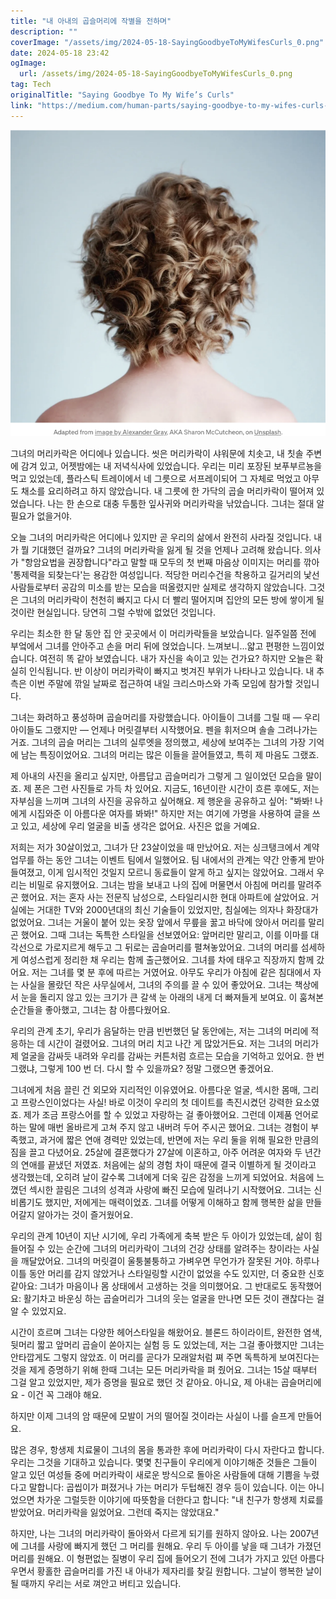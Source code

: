 ```yaml
---
title: "내 아내의 곱슬머리에 작별을 전하며"
description: ""
coverImage: "/assets/img/2024-05-18-SayingGoodbyeToMyWifesCurls_0.png"
date: 2024-05-18 23:42
ogImage: 
  url: /assets/img/2024-05-18-SayingGoodbyeToMyWifesCurls_0.png
tag: Tech
originalTitle: "Saying Goodbye To My Wife’s Curls"
link: "https://medium.com/human-parts/saying-goodbye-to-my-wifes-curls-e898ea6c68ae"
---
```



<img src="/assets/img/2024-05-18-SayingGoodbyeToMyWifesCurls_0.png" />

그녀의 머리카락은 어디에나 있습니다. 씻은 머리카락이 샤워문에 치솟고, 내 칫솔 주변에 감겨 있고, 어젯밤에는 내 저녁식사에 있었습니다. 우리는 미리 포장된 보푸부르뇽을 먹고 있었는데, 플라스틱 트레이에서 네 그릇으로 서프레이되어 그 자체로 먹었고 아무도 채소를 요리하려고 하지 않았습니다. 내 그릇에 한 가닥의 곱슬 머리카락이 떨어져 있었습니다. 나는 한 손으로 대충 두툼한 잎사귀와 머리카락을 낚았습니다. 그녀는 절대 알 필요가 없을거야.

오늘 그녀의 머리카락은 어디에나 있지만 곧 우리의 삶에서 완전히 사라질 것입니다. 내가 뭘 기대했던 걸까요? 그녀의 머리카락을 잃게 될 것을 언제나 고려해 왔습니다. 의사가 "항암요법을 권장합니다"라고 말할 때 모두의 첫 번째 마음상 이미지는 머리를 깎아 '통제력을 되찾는다'는 용감한 여성입니다. 적당한 머리수건을 착용하고 길거리의 낯선 사람들로부터 공감의 미소를 받는 모습을 떠올렸지만 실제로 생각하지 않았습니다. 그것은 그녀의 머리카락이 천천히 빠지고 다시 더 빨리 떨어지며 집안의 모든 방에 쌓이게 될 것이란 현실입니다. 당연히 그럴 수밖에 없었던 것입니다.

우리는 최소한 한 달 동안 집 안 곳곳에서 이 머리카락들을 보았습니다. 일주일쯤 전에 부엌에서 그녀를 안아주고 손을 머리 뒤에 얹었습니다. 느껴보니...얇고 편평한 느낌이었습니다. 여전히 똑 같아 보였습니다. 내가 자신을 속이고 있는 건가요? 하지만 오늘은 확실히 인식됩니다. 반 이상이 머리카락이 빠지고 벗겨진 부위가 나타나고 있습니다. 내 추측은 이번 주말에 깎일 날짜로 접근하여 내일 크리스마스와 가족 모임에 참가할 것입니다.

<div class="content-ad"></div>

그녀는 화려하고 풍성하며 곱슬머리를 자랑했습니다. 아이들이 그녀를 그릴 때 — 우리 아이들도 그랬지만 — 언제나 머릿결부터 시작했어요. 펜을 휘저으며 솔솔 그려나가는 거죠. 그녀의 곱슬 머리는 그녀의 실루엣을 정의했고, 세상에 보여주는 그녀의 가장 기억에 남는 특징이었어요. 그녀의 머리는 많은 이들을 끌어들였고, 특히 제 마음도 그랬죠.

제 아내의 사진을 올리고 싶지만, 아름답고 곱슬머리가 그렇게 그 일이었던 모습을 말이죠. 제 폰은 그런 사진들로 가득 차 있어요. 지금도, 16년이란 시간이 흐른 후에도, 저는 자부심을 느끼며 그녀의 사진을 공유하고 싶어해요. 제 행운을 공유하고 싶어: "봐봐! 나에게 시집와준 이 아름다운 여자를 봐봐!" 하지만 저는 여기에 가명을 사용하여 글을 쓰고 있고, 세상에 우리 얼굴을 비출 생각은 없어요. 사진은 없을 거예요.

저희는 저가 30살이었고, 그녀가 단 23살이었을 때 만났어요. 저는 싱크탱크에서 계약 업무를 하는 동안 그녀는 이벤트 팀에서 일했어요. 팀 내에서의 관계는 약간 안좋게 받아들여졌고, 이게 임시적인 것일지 모르니 동료들이 알게 하고 싶지는 않았어요. 그래서 우리는 비밀로 유지했어요. 그녀는 밤을 보내고 나의 집에 머물면서 아침에 머리를 말려주곤 했어요. 저는 혼자 사는 전문직 남성으로, 스타일리시한 현대 아파트에 살았어요. 거실에는 거대한 TV와 2000년대의 최신 기술들이 있었지만, 침실에는 의자나 화장대가 없었어요. 그녀는 거울이 붙어 있는 옷장 앞에서 무릎을 꿇고 바닥에 앉아서 머리를 말리곤 했어요. 그때 그녀는 독특한 스타일을 선보였어요: 앞머리만 말리고, 이를 이마를 대각선으로 가로지르게 해두고 그 뒤로는 곱슬머리를 펼쳐놓았어요. 그녀의 머리를 섬세하게 여성스럽게 정리한 채 우리는 함께 출근했어요. 그녀를 차에 태우고 직장까지 함께 갔어요. 저는 그녀를 몇 분 후에 따르는 거였어요. 아무도 우리가 아침에 같은 침대에서 자는 사실을 몰랐던 작은 사무실에서, 그녀의 주의를 끌 수 있어 좋았어요. 그녀는 책상에서 눈을 돌리지 않고 있는 크기가 큰 갈색 눈 아래의 내게 더 빠져들게 보여요. 이 훔쳐본 순간들을 좋아했고, 그녀는 참 아름다웠어요.

우리의 관계 초기, 우리가 음달하는 만큼 빈번했던 달 동안에는, 저는 그녀의 머리에 적응하는 데 시간이 걸렸어요. 그녀의 머리 치고 나간 게 많았거든요. 저는 그녀의 머리가 제 얼굴을 감싸듯 내려와 우리를 감싸는 커튼처럼 흐르는 모습을 기억하고 있어요. 한 번 그랬냐, 그렇게 100 번 더. 다시 할 수 있을까요? 정말 그랬으면 좋겠어요.

<div class="content-ad"></div>

그녀에게 처음 끌린 건 외모와 지리적인 이유였어요. 아름다운 얼굴, 섹시한 몸매, 그리고 프랑스인이었다는 사실! 바로 이것이 우리의 첫 데이트를 촉진시켰던 강력한 요소였죠. 제가 조금 프랑스어를 할 수 있었고 자랑하는 걸 좋아했어요. 그런데 이제품 언어로 하는 말에 매번 올바르게 고쳐 주지 않고 내버려 두어 주시곤 했어요. 그녀는 경험이 부족했고, 과거에 짧은 연애 경력만 있었는데, 반면에 저는 우리 둘을 위해 필요한 만큼의 짐을 끌고 다녔어요. 25살에 결혼했다가 27살에 이혼하고, 아주 어려운 여자와 두 년간의 연애를 끝냈던 저였죠. 처음에는 삶의 경험 차이 때문에 결국 이별하게 될 것이라고 생각했는데, 오히려 날이 갈수록 그녀에게 더욱 깊은 감정을 느끼게 되었어요. 처음에 느꼈던 섹시한 끌림은 그녀의 성격과 사랑에 빠진 모습에 밀려나기 시작했어요. 그녀는 신비롭기도 했지만, 저에게는 매력이었죠. 그녀를 어떻게 이해하고 함께 행복한 삶을 만들어갈지 알아가는 것이 즐거웠어요.

우리의 관계 10년이 지난 시기에, 우리 가족에게 축복 받은 두 아이가 있었는데, 삶이 힘들어질 수 있는 순간에 그녀의 머리카락이 그녀의 건강 상태를 알려주는 창이라는 사실을 깨달았어요. 그녀의 머릿결이 울퉁불퉁하고 가벼우면 무언가가 잘못된 거야. 하루나 이틀 동안 머리를 감지 않았거나 스타일링할 시간이 없었을 수도 있지만, 더 중요한 신호 같아요: 그녀가 마음이나 몸 상태에서 고생하는 것을 의미했어요. 그 반대로도 동작했어요: 활기차고 바운싱 하는 곱슬머리가 그녀의 웃는 얼굴을 만나면 모든 것이 괜찮다는 걸 알 수 있었지요.

시간이 흐르며 그녀는 다양한 헤어스타일을 해왔어요. 블론드 하이라이트, 완전한 염색, 뒷머리 짧고 앞머리 곱슬이 쏟아지는 실험 등 도 있었는데, 저는 그걸 좋아했지만 그녀는 안타깝게도 그렇지 않았죠. 이 머리를 곧다가 모래알처럼 쪄 주면 독특하게 보여진다는 것을 제게 증명하기 위해 한때 그녀는 모든 머리카락을 펴 줬어요. 그녀는 15살 때부터 그걸 알고 있었지만, 제가 증명을 필요로 했던 것 같아요. 아니요, 제 아내는 곱슬머리에요 - 이건 꼭 그래야 해요.

하지만 이제 그녀의 암 때문에 모발이 거의 떨어질 것이라는 사실이 나를 슬프게 만들어요.

<div class="content-ad"></div>

많은 경우, 항생제 치료물이 그녀의 몸을 통과한 후에 머리카락이 다시 자란다고 합니다. 우리는 그것을 기대하고 있습니다. 몇몇 친구들이 우리에게 이야기해준 것들은 그들이 알고 있던 여성들 중에 머리카락이 새로운 방식으로 돌아온 사람들에 대해 기쁨을 누렸다고 말합니다: 곱씹이가 펴졌거나 가는 머리가 두텁해진 경우 등이 있습니다. 이는 아니었으면 차가운 그럴듯한 이야기에 따뜻함을 더한다고 합니다: "내 친구가 항생제 치료를 받았어요. 머리카락을 잃었어요. 그런데 죽지는 않았대요."

하지만, 나는 그녀의 머리카락이 돌아와서 다르게 되기를 원하지 않아요. 나는 2007년에 그녀를 사랑에 빠지게 했던 그 머리를 원해요. 우리 두 아이를 낳을 때 그녀가 가졌던 머리를 원해요. 이 형편없는 질병이 우리 집에 들어오기 전에 그녀가 가지고 있던 아름다우면서 황홀한 곱슬머리를 가진 내 아내가 제자리를 찾길 원합니다. 그날이 행복한 날이 될 때까지 우리는 서로 껴안고 버티고 있습니다.